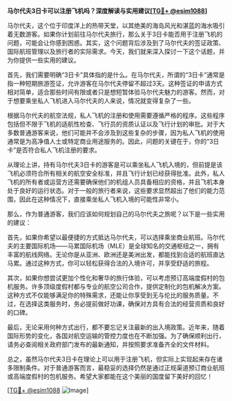 **马尔代夫3日卡可以注册飞机吗？深度解读与实用建议[[TG💪+ @esim1088](https://t.me/s/esim1088)]**

马尔代夫，这个位于印度洋上的热带天堂，以其绝美的海岛风光和湛蓝的海水吸引着无数游客。如果你计划前往马尔代夫旅行，那么关于3日卡能否用于注册飞机的问题，可能会让你感到困惑。其实，这个问题背后涉及到了马尔代夫的签证政策、国际航班管理以及旅行者的实际需求。今天，我们就来深入探讨一下这个话题，并为你提供一些实用的建议。

首先，我们需要明确“3日卡”具体指的是什么。在马尔代夫，所谓的“3日卡”通常是指一种短期旅游签证，允许游客在马尔代夫停留不超过3天。这种签证的申请方式相对简单，适合那些时间有限或者只是想短暂体验马尔代夫魅力的游客。然而，对于想要乘坐私人飞机进入马尔代夫的人来说，情况就变得复杂了一些。

根据马尔代夫的航空法规，私人飞机的注册和使用需要遵循严格的程序。这些程序包括但不限于飞机的适航性检查、飞行员的资质认证以及飞行计划的审批。对于大多数普通游客来说，他们可能并不会涉及到这些复杂的步骤，因为私人飞机的使用通常是为高净值人士或特定商业用途服务的。因此，问题的关键在于，你的“3日卡”是否符合私人飞机注册的要求。

从理论上讲，持有马尔代夫3日卡的游客是可以乘坐私人飞机入境的，但前提是该飞机必须符合所有相关的航空安全标准，并且飞行计划已经获得批准。此外，私人飞机的所有者或运营方还需要确保他们的机组人员具备相应的资格，并且飞机本身处于良好的运行状态。对于一般的旅行者来说，这些要求显然超出了他们的能力范围，因此在这种情况下，直接乘坐私人飞机入境的可能性非常小。

那么，作为普通游客，我们应该如何规划自己的马尔代夫之旅呢？以下是一些实用的建议：

首先，如果你希望以最便捷的方式抵达马尔代夫，可以选择乘坐商业航班。马尔代夫的主要国际机场——马累国际机场（MLE）是全球知名的交通枢纽之一，拥有丰富的航线网络。无论你是从亚洲、欧洲还是美洲出发，都能找到合适的航班直达马累。通过这种方式，你可以轻松获得合法的入境许可，并享受舒适的旅程。

其次，如果你想尝试更加个性化和奢华的旅行体验，可以考虑预订高端度假村的包机服务。许多顶级度假村都与专业的航空公司合作，提供定制化的包机解决方案。这种方式不仅能够满足你的特殊需求，还能让你享受到无与伦比的服务质量。不过，在选择这类服务时，务必提前做好功课，确保对方具有合法的经营资质和良好的口碑。

最后，无论采用何种方式出行，都不要忘记关注最新的出入境政策。近年来，随着国际形势的变化，各国对航空运输的管控力度也在不断加强。为了确保顺利出行，请务必查阅相关政府部门发布的最新通知，并按照要求准备齐全的文件材料。

总之，虽然马尔代夫3日卡在理论上可以用于注册飞机，但实际上实现起来存在诸多限制条件。对于普通游客而言，最稳妥的选择仍然是通过正规渠道预订商业航班或高端度假村的包机服务。希望大家都能在这个美丽的国度留下美好的回忆！

[[TG💪+ @esim1088](https://t.me/s/esim1088) ![Image](https://i.postimg.cc/4NQfJmqS/Snipaste-2025-05-13-00-14-12.png)]